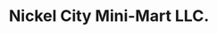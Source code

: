 ---
title: "Nickel City Mini-Mart LLC."
url: /buffalo/nickel-city-mini-mart-llc/
shop: Lebensmittel
---